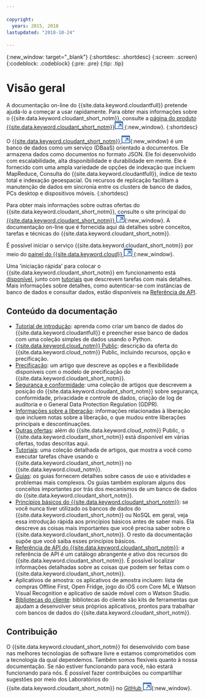 ```yaml
---

copyright:
  years: 2015, 2018
lastupdated: "2018-10-24"

---
```


{:new_window: target="_blank"}
{:shortdesc: .shortdesc}
{:screen: .screen}
{:codeblock: .codeblock}
{:pre: .pre}
{:tip: .tip}

<!-- Acrolinx: 2018-06-13 -->

# Visão geral

A documentação on-line do {{site.data.keyword.cloudantfull}} pretende ajudá-lo a começar a usar rapidamente. Para obter mais informações sobre o {{site.data.keyword.cloudant_short_notm}}, consulte a [página do produto {{site.data.keyword.cloudant_short_notm}}![Ícone de link externo](images/launch-glyph.svg "Ícone de link externo") ](http://www.ibm.com/analytics/us/en/technology/cloud-data-services/cloudant/){:new_window}.
{:shortdesc}

O [ {{site.data.keyword.cloudant_short_notm}} ![Ícone de link externo](images/launch-glyph.svg "Ícone de link externo")](https://www.youtube.com/watch?v=xfO3m1I3SKg&feature=youtu.be){:new_window} é um banco de dados como um serviço (DBaaS) orientado a documentos.
Ele armazena dados como documentos no formato JSON.
Ele foi desenvolvido com escalabilidade,
alta disponibilidade
e durabilidade em mente.
Ele é fornecido com uma ampla variedade de opções de indexação que incluem MapReduce,
Consulta do {{site.data.keyword.cloudantfull}},
índice de texto total
e indexação geoespacial.
Os recursos de replicação facilitam a manutenção de dados em sincronia entre os
clusters de banco de dados, PCs desktop e dispositivos móveis.
{:shortdesc}

Para obter mais informações sobre outras ofertas do {{site.data.keyword.cloudant_short_notm}},
consulte o site principal do [{{site.data.keyword.cloudant_short_notm}} ![Ícone de link externo](images/launch-glyph.svg "Ícone de link externo")](http://www.ibm.com/analytics/us/en/technology/cloud-data-services/cloudant/){:new_window}.
A documentação on-line que é fornecida aqui dá
detalhes sobre conceitos, tarefas e técnicas
do {{site.data.keyword.cloudant_short_notm}}.

É possível iniciar o serviço {{site.data.keyword.cloudant_short_notm}} por meio do [painel do {{site.data.keyword.cloud}} ![Ícone de link externo](images/launch-glyph.svg "Ícone de link externo") ](https://console.ng.bluemix.net/catalog/services/cloudant-nosql-db/){:new_window}.

Uma 'iniciação rápida' para colocar o {{site.data.keyword.cloudant_short_notm}} em funcionamento
está [disponível](index.html),
junto com [tutoriais](tutorials/create_service.html#creating-a-service-instance) que descrevem tarefas com mais detalhes.
Mais informações sobre detalhes, como autenticar-se com instâncias de banco de dados
e consultar dados,
estão disponíveis na [Referência de API](api/index.html).

<div id="contents"></div>

## Conteúdo da documentação

*	[Tutorial de introdução](getting-started.html#getting-started-with-cloudant): aprenda como criar um banco de dados do {{site.data.keyword.cloudantfull}} e preencher esse banco de dados com uma coleção simples de dados usando o Python.
*	[{{site.data.keyword.cloud_notm}} Public](offerings/bluemix.html#ibm-cloud-public): descrição da oferta do {{site.data.keyword.cloud_notm}} Public, incluindo recursos, opção e precificação. 
*	[Precificação](offerings/pricing.html#pricing): um artigo que descreve as opções e a flexibilidade disponíveis com o modelo de precificação do {{site.data.keyword.cloudant_short_notm}}. 
*	[Segurança e conformidade](offerings/security.html#security): uma coleção de artigos que descrevem a posição do {{site.data.keyword.cloudant_short_notm}} sobre segurança, conformidade, privacidade e controle de dados, criação de log de auditoria e o General Data Protection Regulation (GDPR).
*	[Informações sobre a liberação](https://console.bluemix.net/docs/services/Cloudant/release_info/release_notes.html#release-notes): informações relacionadas à liberação que incluem notas sobre a liberação, o que mudou entre liberações principais e descontinuações. 
*	[Outras ofertas](offerings/bluemix_dedicated.html#ibm-cloud-dedicated): além do {{site.data.keyword.cloud_notm}} Public, o {{site.data.keyword.cloudant_short_notm}} está disponível
em várias ofertas, todas descritas aqui.
* [Tutoriais](tutorials/create_service.html#creating-a-service-instance): uma coleção detalhada de artigos,
que mostra a você como executar tarefas chave usando o {{site.data.keyword.cloudant_short_notm}} no {{site.data.keyword.cloud_notm}}.
*	[Guias](guides/acurl.html#authorized-curl-acurl-): os guias fornecem detalhes sobre
casos de uso e atividades e problemas mais complexos.
	Os guias também exploram alguns dos conceitos importantes por trás dos mecanismos de um banco de dados do {{site.data.keyword.cloudant_short_notm}}.
*	[Princípios básicos do {{site.data.keyword.cloudant_short_notm}}](basics/index.html): se você nunca tiver utilizado os bancos de dados do {{site.data.keyword.cloudant_short_notm}} ou NoSQL em geral,
veja essa introdução rápida aos princípios básicos antes de saber mais.
	Ela descreve as coisas mais importantes que você precisa saber sobre o {{site.data.keyword.cloudant_short_notm}}.
	O resto da documentação supõe que você saiba esses princípios básicos.
*	[Referência de API do {{site.data.keyword.cloudant_short_notm}}](api/index.html): a referência de API é um
catálogo abrangente e ativo dos recursos do {{site.data.keyword.cloudant_short_notm}}.
	É possível localizar informações detalhadas sobre as coisas que podem ser feitas com o {{site.data.keyword.cloudant_short_notm}}.
*	Aplicativos de amostra: os aplicativos de amostra incluem: lista de compras Offline First, Open Fridge, jogo do iOS com Core ML e Watson Visual Recognition e aplicativo de saúde móvel com o Watson Studio. 
*	[Bibliotecas do cliente](libraries/index.html): bibliotecas do cliente são kits de ferramentas que
ajudam a desenvolver seus próprios aplicativos,
prontos para trabalhar com bancos de dados do {{site.data.keyword.cloudant_short_notm}}.


## Contribuição

O {{site.data.keyword.cloudant_short_notm}} foi desenvolvido com base nas melhores tecnologias de software livre
e estamos comprometidos com a tecnologia da qual dependemos.
Também somos flexíveis quanto à nossa documentação.
Se não estiver funcionando para você,
não estará funcionando para nós.
É possível fazer contribuições ou compartilhar sugestões por meio dos
Laboratórios do {{site.data.keyword.cloudant_short_notm}} no [GitHub ![Ícone de link externo](images/launch-glyph.svg "Ícone de link externo")](https://github.com/cloudant-labs/slate){:new_window}.
